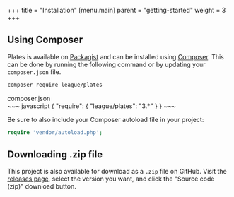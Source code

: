 +++
title = "Installation"
[menu.main]
parent = "getting-started"
weight = 3
+++

## Using Composer

Plates is available on [Packagist](https://packagist.org/packages/league/plates) and can be installed using [Composer](https://getcomposer.org/). This can be done by running the following command or by updating your `composer.json` file.

~~~ bash
composer require league/plates
~~~

<div class="filename">composer.json</div>
~~~ javascript
{
    "require": {
        "league/plates": "3.*"
    }
}
~~~

Be sure to also include your Composer autoload file in your project:

~~~ php
require 'vendor/autoload.php';
~~~

## Downloading .zip file

This project is also available for download as a `.zip` file on GitHub. Visit the [releases page](https://github.com/thephpleague/plates/releases), select the version you want, and click the "Source code (zip)" download button.